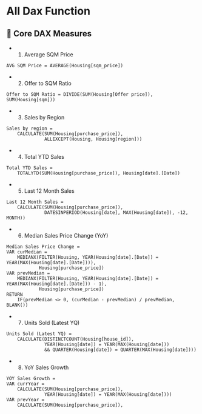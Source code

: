 # All Dax Function
## 📐 Core DAX Measures  


- 1. Average SQM Price
```DAX
AVG SQM Price = AVERAGE(Housing[sqm_price])
```
- 2. Offer to SQM Ratio
```
Offer to SQM Ratio = DIVIDE(SUM(Housing[Offer price]), SUM(Housing[sqm]))
```
- 3. Sales by Region
```
Sales by region =
    CALCULATE(SUM(Housing[purchase_price]),
              ALLEXCEPT(Housing, Housing[region]))
```
- 4. Total YTD Sales
```
Total YTD Sales =
    TOTALYTD(SUM(Housing[purchase_price]), Housing[date].[Date])
```
- 5. Last 12 Month Sales
```
Last 12 Month Sales =
    CALCULATE(SUM(Housing[purchase_price]),
              DATESINPERIOD(Housing[date], MAX(Housing[date]), -12, MONTH))
```
- 6. Median Sales Price Change (YoY)
```
Median Sales Price Change =
VAR curMedian =
    MEDIANX(FILTER(Housing, YEAR(Housing[date].[Date]) = YEAR(MAX(Housing[date].[Date]))),
            Housing[purchase_price])
VAR prevMedian =
    MEDIANX(FILTER(Housing, YEAR(Housing[date].[Date]) = YEAR(MAX(Housing[date].[Date])) - 1),
            Housing[purchase_price])
RETURN
    IF(prevMedian <> 0, (curMedian - prevMedian) / prevMedian, BLANK())
```
- 7. Units Sold (Latest YQ)
```
Units Sold (Latest YQ) =
    CALCULATE(DISTINCTCOUNT(Housing[house_id]),
              YEAR(Housing[date]) = YEAR(MAX(Housing[date]))
              && QUARTER(Housing[date]) = QUARTER(MAX(Housing[date])))
```
- 8. YoY Sales Growth
```
YOY Sales Growth =
VAR currYear =
    CALCULATE(SUM(Housing[purchase_price]),
              YEAR(Housing[date]) = YEAR(MAX(Housing[date])))
VAR prevYear =
    CALCULATE(SUM(Housing[purchase_price]),
```
